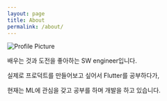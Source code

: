 ```yaml
---
layout: page
title: About
permalink: /about/
---
```


<img src="{{ site.baseurl }}/assets/profile-placeholder.gif" title="Profile Picture" class="profile">

배우는 것과 도전을 좋아하는 SW engineer입니다.

실제로 프로덕트를 만들어보고 싶어서 Flutter를 공부하다가,

현재는 ML에 관심을 갖고 공부를 하며 개발을 하고 있습니다.

[dojinkimm]: https://github.com/dojinkimm
